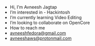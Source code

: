 - Hi, I’m Avneesh Jagtap
- I’m interested in - Hackintosh
- I’m currently learning Video Editing
- I’m looking to collaborate on OpenCore
- How to reach me 
- avneeshfedora@gmail.com
- avneeshaws@protonmail.com
<!---
avneesh-go/avneesh-go is a ✨ special ✨ repository because its `README.md` (this file) appears on your GitHub profile.
You can click the Preview link to take a look at your changes.
--->

